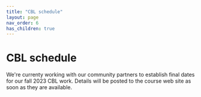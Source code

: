 ```yaml
---
title: "CBL schedule"
layout: page
nav_order: 6
has_children: true
---
```


# CBL schedule

We're currenty working with our community partners to establish final dates for our fall 2023 CBL work.  Details will be posted to the course web site as soon as they are available.
